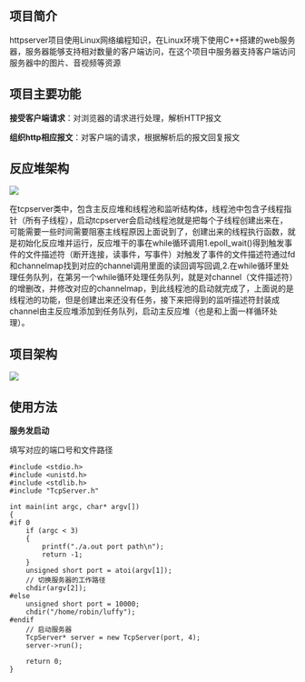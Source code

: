 ## 项目简介

httpserver项目使用Linux网络编程知识，在Linux环境下使用C++搭建的web服务器，服务器能够支持相对数量的客户端访问，在这个项目中服务器支持客户端访问服务器中的图片、音视频等资源



## 项目主要功能



**接受客户端请求**：对浏览器的请求进行处理，解析HTTP报文

**组织http相应报文**：对客户端的请求，根据解析后的报文回复报文



## 反应堆架构



![](file://C:\Users\JP\AppData\Roaming\Typora\typora-user-images\image-20240207160142338.png?lastModify=1709132213)

在tcpserver类中，包含主反应堆和线程池和监听结构体，线程池中包含子线程指针（所有子线程），启动tcpserver会启动线程池就是把每个子线程创建出来在，可能需要一些时间需要阻塞主线程原因上面说到了，创建出来的线程执行函数，就是初始化反应堆并运行，反应堆干的事在while循环调用1.epoll_wait()得到触发事件的文件描述符（断开连接，读事件，写事件）对触发了事件的文件描述符通过fd和channelmap找到对应的channel调用里面的读回调写回调,2.在while循环里处理任务队列，在第另一个while循环处理任务队列，就是对channel（文件描述符）的增删改，并修改对应的channelmap，到此线程池的启动就完成了，上面说的是线程池的功能，但是创建出来还没有任务，接下来把得到的监听描述符封装成channel由主反应堆添加到任务队列，启动主反应堆（也是和上面一样循环处理）。



## 项目架构



![](C:\Users\JP\AppData\Roaming\Typora\typora-user-images\image-20240228225543093.png)

## 使用方法





**服务发启动**

填写对应的端口号和文件路径

```
#include <stdio.h>
#include <unistd.h>
#include <stdlib.h>
#include "TcpServer.h"

int main(int argc, char* argv[])
{
#if 0
    if (argc < 3)
    {
        printf("./a.out port path\n");
        return -1;
    }
    unsigned short port = atoi(argv[1]);
    // 切换服务器的工作路径
    chdir(argv[2]);
#else
    unsigned short port = 10000;
    chdir("/home/robin/luffy");
#endif
    // 启动服务器
    TcpServer* server = new TcpServer(port, 4);
    server->run();

    return 0;
}
```

